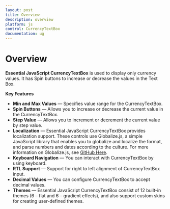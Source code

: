 ```yaml
---
layout: post
title: Overview
description: overview
platform: js
control: CurrencyTextBox  
documentation: ug
---
```


# Overview

**Essential JavaScript CurrencyTextBox** is used to display only currency values. It has Spin buttons to increase or decrease the values in the Text Box.

**Key Features**

* **Min and Max Values** — Specifies value range for the CurrencyTextBox.
* **Spin Buttons** — Allows you to increase or decrease the current value in the CurrencyTextBox.
* **Step Value** — Allows you to increment or decrement the current value by step value.
* **Localization** — Essential JavaScript CurrencyTextBox provides localization support. These controls use Globalize.js, a simple JavaScript library that enables you to globalize and localize the format, and parse numbers and dates according to the culture. For more information on Globalize.js, see [GitHub Here](https://github.com/jquery/globalize).
* **Keyboard Navigation** — You can interact with CurrencyTextBox by using keyboard.
* **RTL Support** — Support for right to left alignment of CurrencyTextBox input.
* **Decimal Values** — You can configure CurrencyTextBox to accept decimal values.
* **Themes** — Essential JavaScript CurrencyTextBox consist of 12 built-in themes (6 – flat and 6 – gradient effects), and also support custom skins for creating user-defined themes.